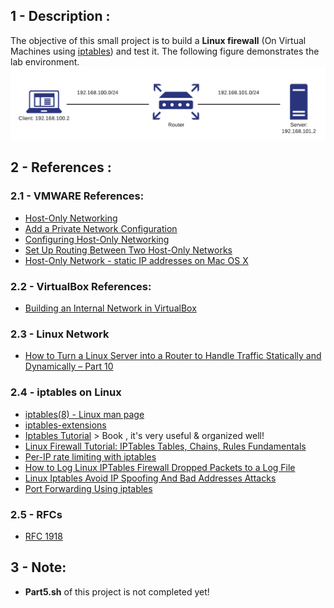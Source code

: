 ## 1 - Description :
The objective of this small project is to build a **Linux firewall** (On Virtual Machines using [iptables](https://linux.die.net/man/8/iptables)) and test it. The following figure demonstrates the lab environment.
![Alt text](https://github.com/0xb1tByte/LinuxFirewall/blob/master/diagram.png)

## 2 - References :
### 2.1 - VMWARE References:
- [Host-Only Networking ](https://www.vmware.com/support/ws5/doc/ws_net_configurations_hostonly.html)
- [Add a Private Network Configuration](https://pubs.vmware.com/fusion-5/index.jsp?topic=%2Fcom.vmware.fusion.help.doc%2FGUID-DEB1FB99-0E44-4AAA-9693-6C2687098F13.html)
- [Configuring Host-Only Networking](https://pubs.vmware.com/workstation-9/index.jsp?topic=%2Fcom.vmware.ws.using.doc%2FGUID-93BDF7F1-D2E4-42CE-80EA-4E305337D2FC.html)
- [Set Up Routing Between Two Host-Only Networks](https://pubs.vmware.com/workstation-9/index.jsp?topic=%2Fcom.vmware.ws.using.doc%2FGUID-87995B4F-5945-4AF8-86D1-1003DDEFCF25.html)
- [Host-Only Network - static IP addresses on Mac OS X](https://gist.github.com/aelkz/ae15e9b281ea2d8b0454ab86b21e84e9)

### 2.2 - VirtualBox References:
- [Building an Internal Network in VirtualBox](https://sandilands.info/sgordon/building-internal-network-virtualbox)

### 2.3 - Linux Network
- [How to Turn a Linux Server into a Router to Handle Traffic Statically and Dynamically – Part 10](https://www.tecmint.com/setup-linux-as-router/)

### 2.4 - iptables on Linux 
- [iptables(8) - Linux man page](https://linux.die.net/man/8/iptables)
- [iptables-extensions](http://ipset.netfilter.org/iptables-extensions.man.html)
- [Iptables Tutorial](http://homes.di.unimi.it/sisop/qemu/iptables-tutorial.pdf) > Book , it's very useful & organized well!
- [Linux Firewall Tutorial: IPTables Tables, Chains, Rules Fundamentals](https://www.thegeekstuff.com/2011/01/iptables-fundamentals/)
- [Per-IP rate limiting with iptables](https://making.pusher.com/per-ip-rate-limiting-with-iptables/)
- [How to Log Linux IPTables Firewall Dropped Packets to a Log File](https://www.thegeekstuff.com/2012/08/iptables-log-packets/)
- [Linux Iptables Avoid IP Spoofing And Bad Addresses Attacks](https://www.cyberciti.biz/tips/linux-iptables-8-how-to-avoid-spoofing-and-bad-addresses-attack.html)
- [Port Forwarding Using iptables](https://www.systutorials.com/port-forwarding-using-iptables/)

### 2.5 - RFCs
- [RFC 1918](https://tools.ietf.org/html/rfc1918)


## 3 - Note: 
- **Part5.sh** of this project is not completed yet!


